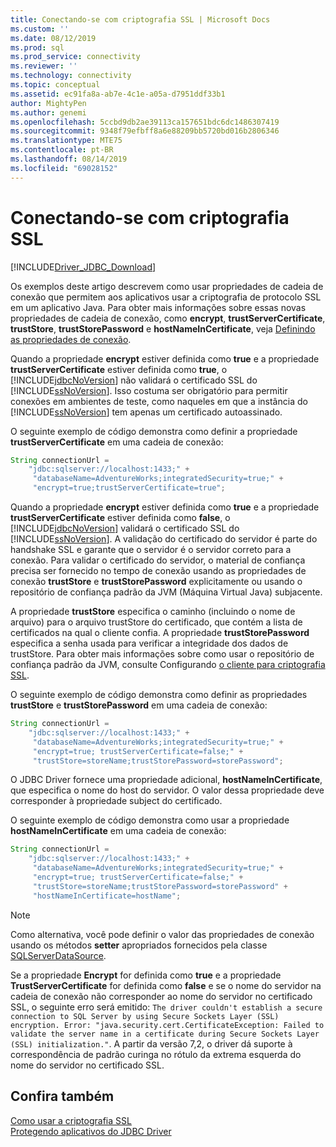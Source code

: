 ```yaml
---
title: Conectando-se com criptografia SSL | Microsoft Docs
ms.custom: ''
ms.date: 08/12/2019
ms.prod: sql
ms.prod_service: connectivity
ms.reviewer: ''
ms.technology: connectivity
ms.topic: conceptual
ms.assetid: ec91fa8a-ab7e-4c1e-a05a-d7951ddf33b1
author: MightyPen
ms.author: genemi
ms.openlocfilehash: 5ccbd9db2ae39113ca157651bdc6dc1486307419
ms.sourcegitcommit: 9348f79efbff8a6e88209bb5720bd016b2806346
ms.translationtype: MTE75
ms.contentlocale: pt-BR
ms.lasthandoff: 08/14/2019
ms.locfileid: "69028152"
---
```

# <a name="connecting-with-ssl-encryption"></a>Conectando-se com criptografia SSL
[!INCLUDE[Driver_JDBC_Download](../../includes/driver_jdbc_download.md)]

  Os exemplos deste artigo descrevem como usar propriedades de cadeia de conexão que permitem aos aplicativos usar a criptografia de protocolo SSL em um aplicativo Java. Para obter mais informações sobre essas novas propriedades de cadeia de conexão, como **encrypt**, **trustServerCertificate**, **trustStore**, **trustStorePassword** e **hostNameInCertificate**, veja [Definindo as propriedades de conexão](../../connect/jdbc/setting-the-connection-properties.md).  
  
 Quando a propriedade **encrypt** estiver definida como **true** e a propriedade **trustServerCertificate** estiver definida como **true**, o [!INCLUDE[jdbcNoVersion](../../includes/jdbcnoversion_md.md)] não validará o certificado SSL do [!INCLUDE[ssNoVersion](../../includes/ssnoversion-md.md)]. Isso costuma ser obrigatório para permitir conexões em ambientes de teste, como naqueles em que a instância do [!INCLUDE[ssNoVersion](../../includes/ssnoversion-md.md)] tem apenas um certificado autoassinado.  
  
 O seguinte exemplo de código demonstra como definir a propriedade **trustServerCertificate** em uma cadeia de conexão:  
  
```java
String connectionUrl =   
    "jdbc:sqlserver://localhost:1433;" +  
     "databaseName=AdventureWorks;integratedSecurity=true;" +  
     "encrypt=true;trustServerCertificate=true";  
```  
  
 Quando a propriedade **encrypt** estiver definida como **true** e a propriedade **trustServerCertificate** estiver definida como **false**, o [!INCLUDE[jdbcNoVersion](../../includes/jdbcnoversion_md.md)] validará o certificado SSL do [!INCLUDE[ssNoVersion](../../includes/ssnoversion-md.md)]. A validação do certificado do servidor é parte do handshake SSL e garante que o servidor é o servidor correto para a conexão. Para validar o certificado do servidor, o material de confiança precisa ser fornecido no tempo de conexão usando as propriedades de conexão **trustStore** e **trustStorePassword** explicitamente ou usando o repositório de confiança padrão da JVM (Máquina Virtual Java) subjacente.  
  
 A propriedade **trustStore** especifica o caminho (incluindo o nome de arquivo) para o arquivo trustStore do certificado, que contém a lista de certificados na qual o cliente confia. A propriedade **trustStorePassword** especifica a senha usada para verificar a integridade dos dados de trustStore. Para obter mais informações sobre como usar o repositório de confiança padrão da JVM, consulte Configurando [o cliente para criptografia SSL](../../connect/jdbc/configuring-the-client-for-ssl-encryption.md).  
  
 O seguinte exemplo de código demonstra como definir as propriedades **trustStore** e **trustStorePassword** em uma cadeia de conexão:  
  
```java
String connectionUrl =   
    "jdbc:sqlserver://localhost:1433;" +  
     "databaseName=AdventureWorks;integratedSecurity=true;" +  
     "encrypt=true; trustServerCertificate=false;" +  
     "trustStore=storeName;trustStorePassword=storePassword";  
```  
  
 O JDBC Driver fornece uma propriedade adicional, **hostNameInCertificate**, que especifica o nome do host do servidor. O valor dessa propriedade deve corresponder à propriedade subject do certificado.  
  
 O seguinte exemplo de código demonstra como usar a propriedade **hostNameInCertificate** em uma cadeia de conexão:  
  
```java
String connectionUrl =   
    "jdbc:sqlserver://localhost:1433;" +  
     "databaseName=AdventureWorks;integratedSecurity=true;" +  
     "encrypt=true; trustServerCertificate=false;" +  
     "trustStore=storeName;trustStorePassword=storePassword" +  
     "hostNameInCertificate=hostName";  
```  
  
> [!NOTE]  
>  Como alternativa, você pode definir o valor das propriedades de conexão usando os métodos **setter** apropriados fornecidos pela classe [SQLServerDataSource](../../connect/jdbc/reference/sqlserverdatasource-class.md).  
  
 Se a propriedade **Encrypt** for definida como **true** e a propriedade **TrustServerCertificate** for definida como **false** e se o nome do servidor na cadeia de conexão não corresponder ao nome do servidor no certificado SSL, o seguinte erro será emitido: `The driver couldn't establish a secure connection to SQL Server by using Secure Sockets Layer (SSL) encryption. Error: "java.security.cert.CertificateException: Failed to validate the server name in a certificate during Secure Sockets Layer (SSL) initialization."`. A partir da versão 7,2, o driver dá suporte à correspondência de padrão curinga no rótulo da extrema esquerda do nome do servidor no certificado SSL.
## <a name="see-also"></a>Confira também  
 [Como usar a criptografia SSL](../../connect/jdbc/using-ssl-encryption.md)   
 [Protegendo aplicativos do JDBC Driver](../../connect/jdbc/securing-jdbc-driver-applications.md)  
  
  
